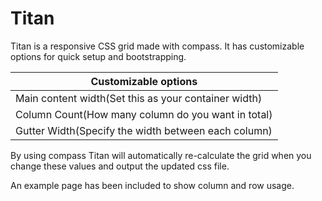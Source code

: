 Titan
=========

Titan is a responsive CSS grid made with compass. It has customizable options for quick setup and bootstrapping.

| Customizable options |
|----------------------|
| Main content width(Set this as your container width) |
| Column Count(How many column do you want in total)       |
| Gutter Width(Specify the width between each column)       |

By using compass Titan will automatically re-calculate the grid when you change these values and output the updated css file.

An example page has been included to show column and row usage.
